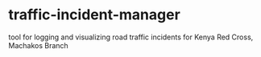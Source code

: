 # traffic-incident-manager
tool for logging and visualizing road traffic incidents for Kenya Red Cross, Machakos Branch
